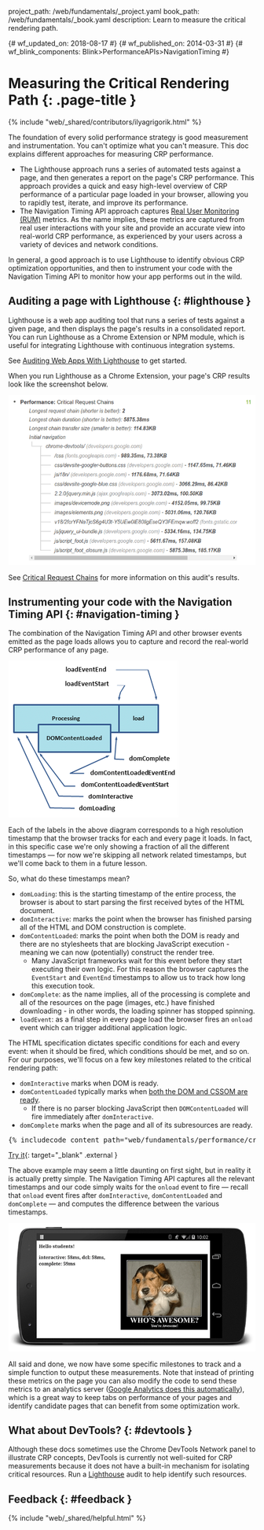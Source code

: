 project_path: /web/fundamentals/_project.yaml
book_path: /web/fundamentals/_book.yaml
description: Learn to measure the critical rendering path.

{# wf_updated_on: 2018-08-17 #}
{# wf_published_on: 2014-03-31 #}
{# wf_blink_components: Blink>PerformanceAPIs>NavigationTiming #}

# Measuring the Critical Rendering Path {: .page-title }

{% include "web/_shared/contributors/ilyagrigorik.html" %}

The foundation of every solid performance strategy is good measurement and
instrumentation. You can't optimize what you can't measure. This doc
explains different approaches for measuring CRP performance.

* The Lighthouse approach runs a series of automated tests against a page,
  and then generates a report on the page's CRP performance. This approach
  provides a quick and easy high-level overview of CRP performance of a
  particular page loaded in your browser, allowing you to rapidly test,
  iterate, and improve its performance.
* The Navigation Timing API approach captures [Real User
  Monitoring (RUM)](https://en.wikipedia.org/wiki/Real_user_monitoring)
  metrics. As the name implies, these metrics are captured from real user
  interactions with your site and provide an accurate view into
  real-world CRP performance, as experienced by your users across a variety
  of devices and network conditions.

In general, a good approach is to use Lighthouse to identify obvious CRP
optimization opportunities, and then to instrument your code with the
Navigation Timing API to monitor how your app performs out in the wild.

## Auditing a page with Lighthouse {: #lighthouse }

Lighthouse is a web app auditing tool that runs a series of tests against a
given page, and then displays the page's results in a consolidated report. You
can run Lighthouse as a Chrome Extension or NPM module, which is
useful for integrating Lighthouse with continuous integration systems.

See [Auditing Web Apps With Lighthouse](/web/tools/lighthouse/) to get started.

When you run Lighthouse as a Chrome Extension, your page's CRP results look
like the screenshot below.

![Lighthouse's CRP audits](images/lighthouse-crp.png)

See [Critical Request Chains][crc] for more information on this audit's
results.

[crc]: /web/tools/lighthouse/audits/critical-request-chains

## Instrumenting your code with the Navigation Timing API {: #navigation-timing }

The combination of the Navigation Timing API and other browser events emitted
as the page loads allows you to capture and record the real-world CRP
performance of any page.

<img src="images/dom-navtiming.png"  alt="Navigation Timing">

Each of the labels in the above diagram corresponds to a high resolution timestamp that the browser tracks for each and every page it loads. In fact, in this specific case we're only showing a fraction of all the different timestamps &mdash; for now we're skipping all network related timestamps, but we'll come back to them in a future lesson.

So, what do these timestamps mean?

* `domLoading`: this is the starting timestamp of the entire process, the
  browser is about to start parsing the first received bytes of the HTML
  document.
* `domInteractive`: marks the point when the browser has finished parsing all
  of the HTML and DOM construction is complete.
* `domContentLoaded`: marks the point when both the DOM is ready and there are no stylesheets that are blocking JavaScript execution - meaning we can now (potentially) construct the render tree.
    * Many JavaScript frameworks wait for this event before they start executing their own logic. For this reason the browser captures the `EventStart` and `EventEnd` timestamps to allow us to track how long this execution took.
* `domComplete`: as the name implies, all of the processing is complete and
  all of the resources on the page (images, etc.) have finished downloading -
  in other words, the loading spinner has stopped spinning.
* `loadEvent`: as a final step in every page load the browser fires an
  `onload` event which can trigger additional application logic.

The HTML specification dictates specific conditions for each and every event: when it should be fired, which conditions should be met, and so on. For our purposes, we'll focus on a few key milestones related to the critical rendering path:

* `domInteractive` marks when DOM is ready.
* `domContentLoaded` typically marks when [both the DOM and CSSOM are ready](http://calendar.perfplanet.com/2012/deciphering-the-critical-rendering-path/).
    * If there is no parser blocking JavaScript then `DOMContentLoaded` will fire immediately after `domInteractive`.
* `domComplete` marks when the page and all of its subresources are ready.


<div style="clear:both;"></div>

<pre class="prettyprint">
{% includecode content_path="web/fundamentals/performance/critical-rendering-path/_code/measure_crp.html" region_tag="full" adjust_indentation="auto" %}
</pre>

[Try it](https://googlesamples.github.io/web-fundamentals/fundamentals/performance/critical-rendering-path/measure_crp.html){: target="_blank" .external }

The above example may seem a little daunting on first sight, but in reality it is actually pretty simple. The Navigation Timing API captures all the relevant timestamps and our code simply waits for the `onload` event to fire &mdash; recall that `onload` event fires after `domInteractive`, `domContentLoaded` and `domComplete` &mdash; and computes the difference between the various timestamps.

<img src="images/device-navtiming-small.png"  alt="NavTiming demo">

All said and done, we now have some specific milestones to track and a simple function to output these measurements. Note that instead of printing these metrics on the page you can also modify the code to send these metrics to an analytics server ([Google Analytics does this automatically](https://support.google.com/analytics/answer/1205784)), which is a great way to keep tabs on performance of your pages and identify candidate pages that can benefit from some optimization work.

## What about DevTools? {: #devtools }

Although these docs sometimes use the Chrome DevTools Network panel to
illustrate CRP concepts, DevTools is currently not well-suited for CRP
measurements because it does not have a built-in mechanism for isolating
critical resources. Run a [Lighthouse](#lighthouse) audit to help
identify such resources.

## Feedback {: #feedback }

{% include "web/_shared/helpful.html" %}
